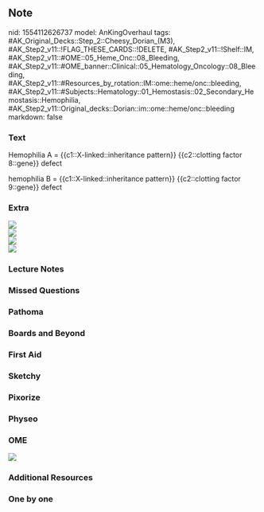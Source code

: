 ## Note
nid: 1554112626737
model: AnKingOverhaul
tags: #AK_Original_Decks::Step_2::Cheesy_Dorian_(M3), #AK_Step2_v11::!FLAG_THESE_CARDS::!DELETE, #AK_Step2_v11::!Shelf::IM, #AK_Step2_v11::#OME::05_Heme_Onc::08_Bleeding, #AK_Step2_v11::#OME_banner::Clinical::05_Hematology_Oncology::08_Bleeding, #AK_Step2_v11::#Resources_by_rotation::IM::ome::heme/onc::bleeding, #AK_Step2_v11::#Subjects::Hematology::01_Hemostasis::02_Secondary_Hemostasis::Hemophilia, #AK_Step2_v11::Original_decks::Dorian::im::ome::heme/onc::bleeding
markdown: false

### Text
Hemophilia A = {{c1::X-linked::inheritance pattern}} {{c2::clotting
factor 8::gene}} defect
<div>
  hemophilia B = {{c1::X-linked::inheritance pattern}}
  {{c2::clotting factor 9::gene}} defect
</div>

### Extra
<div>
  <div>
    <i><img src="paste-4525963522080771.jpg"></i>
  </div>
</div>
<div>
  <i><img src="paste-895938767880193.jpg"></i>
</div>
<div></div>
<div>
  <i><img src="paste-126568391245827.jpg"></i>
</div>
<div>
  <i><img src="paste-235939733438467.jpg"></i>
</div>

### Lecture Notes


### Missed Questions


### Pathoma


### Boards and Beyond


### First Aid


### Sketchy


### Pixorize


### Physeo


### OME
<div class="ome-widget">
  <a href=
  "https://onlinemeded.org/spa/hematology-oncology/bleeding/acquire?ref=anki">
  <img src="_OME_AnkiFlashcards_Lesson_4.png"></a>
</div>

### Additional Resources


### One by one

